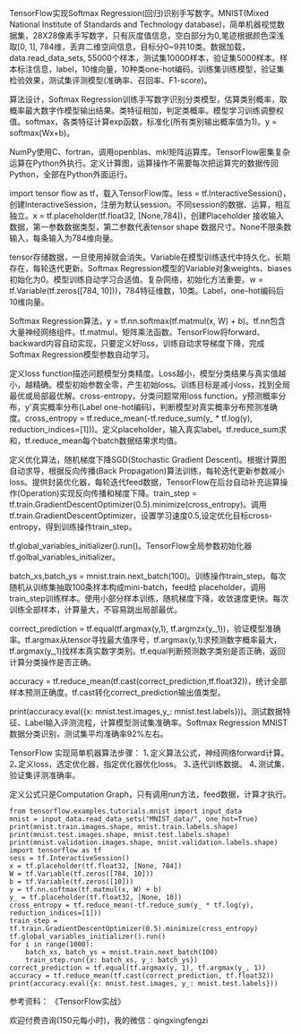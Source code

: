 TensorFlow实现Softmax Regression(回归)识别手写数字。MNIST(Mixed National Institute of Standards and Technology database)，简单机器视觉数据集，28X28像素手写数字，只有灰度值信息，空白部分为0,笔迹根据颜色深浅取[0, 1], 784维，丢弃二维空间信息，目标分0~9共10类。数据加载，data.read_data_sets, 55000个样本，测试集10000样本，验证集5000样本。样本标注信息，label，10维向量，10种类one-hot编码。训练集训练模型，验证集检验效果，测试集评测模型(准确率、召回率、F1-score)。

算法设计，Softmax Regression训练手写数字识别分类模型，估算类别概率，取概率最大数字作模型输出结果。类特征相加，判定类概率。模型学习训练调整权值。softmax，各类特征计算exp函数，标准化(所有类别输出概率值为1)。y = softmax(Wx+b)。

NumPy使用C、fortran，调用openblas、mkl矩阵运算库。TensorFlow密集复杂运算在Python外执行。定义计算图，运算操作不需要每次把运算完的数据传回Python，全部在Python外面运行。

import tensor flow as tf，载入TensorFlow库。less = tf.InteractiveSession()，创建InteractiveSession，注册为默认session。不同session的数据、运算，相互独立。x = tf.placeholder(tf.float32, [None,784])，创建Placeholder 接收输入数据，第一参数数据类型，第二参数代表tensor shape 数据尺寸。None不限条数输入，每条输入为784维向量。

tensor存储数据，一旦使用掉就会消失。Variable在模型训练迭代中持久化，长期存在，每轮迭代更新。Softmax Regression模型的Variable对象weights、biases 初始化为0。模型训练自动学习合适值。复杂网络，初始化方法重要。w = tf.Variable(tf.zeros([784, 10]))，784特征维数，10类。Label，one-hot编码后10维向量。

Softmax Regression算法，y = tf.nn.softmax(tf.matmul(x, W) + b)。tf.nn包含大量神经网络组件。tf.matmul，矩阵乘法函数。TensorFlow将forward、backward内容自动实现，只要定义好loss，训练自动求导梯度下降，完成Softmax Regression模型参数自动学习。

定义loss function描述问题模型分类精度。Loss越小，模型分类结果与真实值越小，越精确。模型初始参数全零，产生初始loss。训练目标是减小loss，找到全局最优或局部最优解。cross-entropy，分类问题常用loss function。y预测概率分布，y'真实概率分布(Label one-hot编码)，判断模型对真实概率分布预测准确度。cross_entropy = tf.reduce_mean(-tf.reduce_sum(y_ * tf.log(y), reduction_indices=[1]))。定义placeholder，输入真实label。tf.reduce_sum求和，tf.reduce_mean每个batch数据结果求均值。

定义优化算法，随机梯度下降SGD(Stochastic Gradient Descent)。根据计算图自动求导，根据反向传播(Back Propagation)算法训练，每轮迭代更新参数减小loss。提供封装优化器，每轮迭代feed数据，TensorFlow在后台自动补充运算操作(Operation)实现反向传播和梯度下降。train_step = tf.train.GradientDescentOptimizer(0.5).minimize(cross_entropy)。调用tf.train.GradientDescentOptimizer，设置学习速度0.5,设定优化目标cross-entropy，得到训练操作train_step。

tf.global_variables_initializer().run()。TensorFlow全局参数初始化器tf.golbal_variables_initializer。

batch_xs,batch_ys = mnist.train.next_batch(100)。训练操作train_step。每次随机从训练集抽取100条样本构成mini-batch，feed给 placeholder，调用train_step训练样本。使用小部分样本训练，随机梯度下降，收敛速度更快。每次训练全部样本，计算量大，不容易跳出局部最优。

correct_prediction = tf.equal(tf.argmax(y,1), tf.argmzx(y_,1))，验证模型准确率。tf.argmax从tensor寻找最大值序号，tf.argmax(y,1)求预测数字概率最大，tf.argmax(y_,1)找样本真实数字类别。tf.equal判断预测数字类别是否正确，返回计算分类操作是否正确。

accuracy = tf.reduce_mean(tf.cast(correct_prediction,tf.float32))，统计全部样本预测正确度。tf.cast转化correct_prediction输出值类型。

print(accuracy.eval({x: mnist.test.images,y_: mnist.test.labels}))。测试数据特征、Label输入评测流程，计算模型测试集准确率。Softmax Regression  MNIST数据分类识别，测试集平均准确率92%左右。

TensorFlow 实现简单机器算法步骤：
1､定义算法公式，神经网络forward计算。
2､定义loss，选定优化器，指定优化器优化loss。
3､迭代训练数据。
4､测试集、验证集评测准确率。

定义公式只是Computation Graph，只有调用run方法，feed数据，计算才执行。

    from tensorflow.examples.tutorials.mnist import input_data
    mnist = input_data.read_data_sets("MNIST_data/", one_hot=True)
    print(mnist.train.images.shape, mnist.train.labels.shape)
    print(mnist.test.images.shape, mnist.test.labels.shape)
    print(mnist.validation.images.shape, mnist.validation.labels.shape)
    import tensorflow as tf
    sess = tf.InteractiveSession()
    x = tf.placeholder(tf.float32, [None, 784])
    W = tf.Variable(tf.zeros([784, 10]))
    b = tf.Variable(tf.zeros([10]))
    y = tf.nn.softmax(tf.matmul(x, W) + b)
    y_ = tf.placeholder(tf.float32, [None, 10])
    cross_entropy = tf.reduce_mean(-tf.reduce_sum(y_ * tf.log(y), reduction_indices=[1]))
    train_step = tf.train.GradientDescentOptimizer(0.5).minimize(cross_entropy)
    tf.global_variables_initializer().run()
    for i in range(1000):
        batch_xs, batch_ys = mnist.train.next_batch(100)
        train_step.run({x: batch_xs, y_: batch_ys})
    correct_prediction = tf.equal(tf.argmax(y, 1), tf.argmax(y_, 1))
    accuracy = tf.reduce_mean(tf.cast(correct_prediction, tf.float32))
    print(accuracy.eval({x: mnist.test.images, y_: mnist.test.labels}))


参考资料：
《TensorFlow实战》

欢迎付费咨询(150元每小时)，我的微信：qingxingfengzi